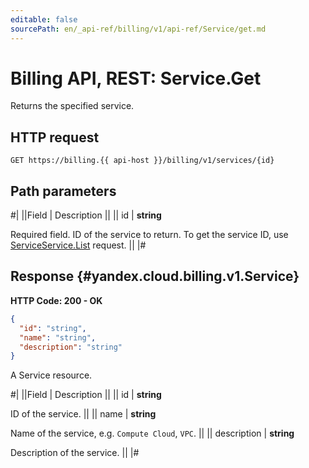 ```yaml
---
editable: false
sourcePath: en/_api-ref/billing/v1/api-ref/Service/get.md
---
```


# Billing API, REST: Service.Get

Returns the specified service.

## HTTP request

```
GET https://billing.{{ api-host }}/billing/v1/services/{id}
```

## Path parameters

#|
||Field | Description ||
|| id | **string**

Required field. ID of the service to return.
To get the service ID, use [ServiceService.List](/docs/billing/api-ref/Service/list#List) request. ||
|#

## Response {#yandex.cloud.billing.v1.Service}

**HTTP Code: 200 - OK**

```json
{
  "id": "string",
  "name": "string",
  "description": "string"
}
```

A Service resource.

#|
||Field | Description ||
|| id | **string**

ID of the service. ||
|| name | **string**

Name of the service, e.g. `Compute Cloud`, `VPC`. ||
|| description | **string**

Description of the service. ||
|#